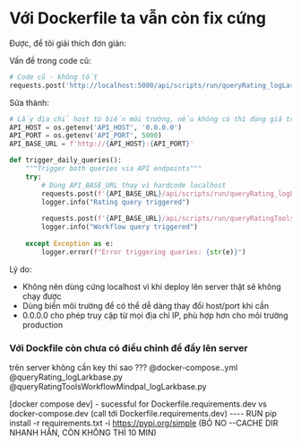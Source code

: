 # Với Dockerfile ta vẫn còn fix cứng 

Được, để tôi giải thích đơn giản:

Vấn đề trong code cũ:
```python
# Code cũ - không tốt
requests.post('http://localhost:5000/api/scripts/run/queryRating_logLarkbase')
```

Sửa thành:
```python:src/backend/app.py
# Lấy địa chỉ host từ biến môi trường, nếu không có thì dùng giá trị mặc định
API_HOST = os.getenv('API_HOST', '0.0.0.0')
API_PORT = os.getenv('API_PORT', 5000)
API_BASE_URL = f'http://{API_HOST}:{API_PORT}'

def trigger_daily_queries():
    """Trigger both queries via API endpoints"""
    try:
        # Dùng API_BASE_URL thay vì hardcode localhost
        requests.post(f'{API_BASE_URL}/api/scripts/run/queryRating_logLarkbase')
        logger.info("Rating query triggered")
        
        requests.post(f'{API_BASE_URL}/api/scripts/run/queryRatingToolsWorkflowMindpal_logLarkbase')
        logger.info("Workflow query triggered")
        
    except Exception as e:
        logger.error(f"Error triggering queries: {str(e)}")
```

Lý do:
- Không nên dùng cứng localhost vì khi deploy lên server thật sẽ không chạy được
- Dùng biến môi trường để có thể dễ dàng thay đổi host/port khi cần
- 0.0.0.0 cho phép truy cập từ mọi địa chỉ IP, phù hợp hơn cho môi trường production


### Với Dockfile còn chưa có điều chỉnh để đẩy lên server

trên server không cần key thì sao ??? @docker-compose..yml @queryRating_logLarkbase.py @queryRatingToolsWorkflowMindpal_logLarkbase.py 

[docker compose dev] - sucessful for Dockerfile.requirements.dev vs docker-compose.dev (call tới Dockerfile.requirements.dev)    ---- RUN pip install -r requirements.txt -i https://pypi.org/simple  (BỎ NO --CACHE DIR NHANH HẲN, CÒN KHÔNG THÌ 10 MIN)